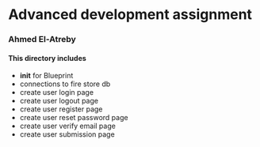 # Advanced development assignment

### Ahmed El-Atreby

#### This directory includes

- __init__ for Blueprint
- connections to fire store db
- create user login page
- create user logout page
- create user register page
- create user reset password page
- create user verify email page
- create user submission page
